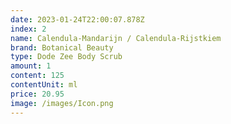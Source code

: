 ```yaml
---
date: 2023-01-24T22:00:07.878Z
index: 2
name: Calendula-Mandarijn / Calendula-Rijstkiem
brand: Botanical Beauty
type: Dode Zee Body Scrub
amount: 1
content: 125
contentUnit: ml
price: 20.95
image: /images/Icon.png
---
```


